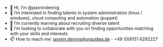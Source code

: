 - 👋 Hi, I’m @jasmindennig
- 👀 I’m interested in finding talents in system administration (linux / windows), cloud computing and automation (puppet)
- 🌈 I’m currently learning about recruiting diverse talent
- 💞️ I’m looking to collaborate with you on finding opportunities matching with your skills and interests
- 📫 How to reach me: jasmin.dennig@orquidea.de - +49 (0)6151 6292227

<!---
jasmindennig/jasmindennig is a ✨ special ✨ repository because its `README.md` (this file) appears on your GitHub profile.
You can click the Preview link to take a look at your changes.
--->
